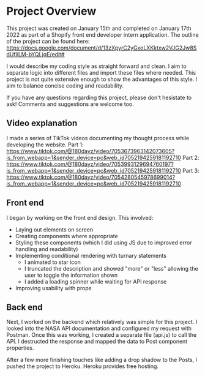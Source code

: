 # Project Overview

This project was created on January 15th and completed on January 17th 2022 as part of a Shopify front end developer intern application. 
The outline of the project can be found here: https://docs.google.com/document/d/13zXpyrC2yGxoLXKktxw2VJG2Jw8SdUfliLM-bYQLjqE/edit# 

I would describe my coding style as straight forward and clean. I aim to separate logic into different files
and import these files where needed. This project is not quite extensive enough to show the advantages of this style.
I aim to balance concise coding and readability. 

If you have any questions regarding this project, please don't hesistate to ask! Comments and suggestions are welcome too.

## Video explanation
I made a series of TikTok videos documenting my thought process while developing the website.
Part 1: https://www.tiktok.com/@180dayz/video/7053673963142073605?is_from_webapp=1&sender_device=pc&web_id7052194259181192710
Part 2: https://www.tiktok.com/@180dayz/video/7053993129694760197?is_from_webapp=1&sender_device=pc&web_id7052194259181192710
Part 3: https://www.tiktok.com/@180dayz/video/7054280545978699014?is_from_webapp=1&sender_device=pc&web_id7052194259181192710

## Front end
I began by working on the front end design. This involved:
- Laying out elements on screen
- Creating components where appropriate
- Styling these components (which I did using JS due to improved error handling and readability)
- Implementing conditional rendering with turnary statements
    - I animated to star icon
    - I truncated the description and showed "more" or "less" allowing the user to toggle the information shown
    - I added a loading spinner while waiting for API response
- Improving usability with props

## Back end
Next, I worked on the backend which relatively was simple for this project.
I looked into the NASA API documentation and configured my request with Postman.
Once this was working, I created a separate file (api.js) to call the API.
I destructed the response and mapped the data to Post component properties.

After a few more finishing touches like adding a drop shadow to the Posts,
I pushed the project to Heroku. Heroku provides free hosting.

